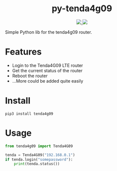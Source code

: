 <h1 align="center">
py-tenda4g09
</h1>
<p align="center">
    <a href="https://www.gnu.org/licenses/agpl-3.0">
        <img src="https://img.shields.io/badge/License-AGPL%20v3-blue.svg" />
    </a>
    <a href="https://github.com/dorianim/py-tenda4g09/actions/workflows/publish-to-pypi.yml">
        <img src="https://github.com/dorianim/py-tenda4g09/actions/workflows/publish-to-pypi.yml/badge.svg" />
    </a>
</p>

Simple Python lib for the tenda4g09 router.

# Features
- Login to the Tenda4G09 LTE router
- Get the current status of the router
- Reboot the router
- ...More could be added quite easily
# Install
```
pip3 install tenda4g09
```

# Usage
```py
from tenda4g09 import Tenda4G09

tenda = Tenda4G09("192.168.0.1")
if tenda.login("somepassword"):
    print(tenda.status())
```